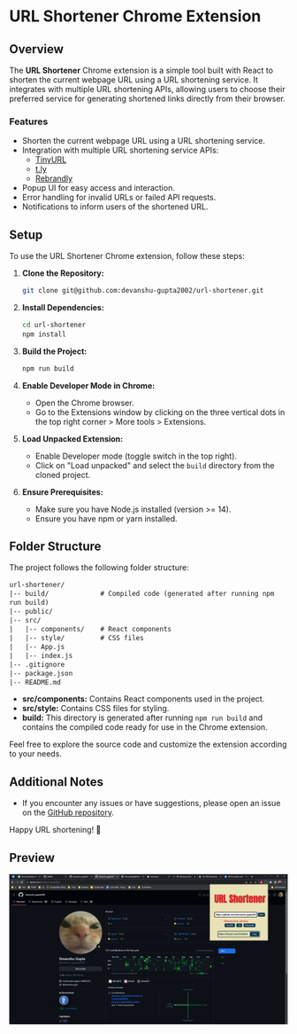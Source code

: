 # URL Shortener Chrome Extension

## Overview

The **URL Shortener** Chrome extension is a simple tool built with React to shorten the current webpage URL using a URL shortening service. It integrates with multiple URL shortening APIs, allowing users to choose their preferred service for generating shortened links directly from their browser.

### Features

- Shorten the current webpage URL using a URL shortening service.
- Integration with multiple URL shortening service APIs:
  - [TinyURL](https://tinyurl.com/app)
  - [t.ly](https://t.ly/docs)
  - [Rebrandly](https://developers.rebrandly.com/docs)
- Popup UI for easy access and interaction.
- Error handling for invalid URLs or failed API requests.
- Notifications to inform users of the shortened URL.

## Setup

To use the URL Shortener Chrome extension, follow these steps:

1. **Clone the Repository:**
   ```bash
   git clone git@github.com:devanshu-gupta2002/url-shortener.git
   ```

2. **Install Dependencies:**
   ```bash
   cd url-shortener
   npm install
   ```

3. **Build the Project:**
   ```bash
   npm run build
   ```

4. **Enable Developer Mode in Chrome:**
   - Open the Chrome browser.
   - Go to the Extensions window by clicking on the three vertical dots in the top right corner > More tools > Extensions.

5. **Load Unpacked Extension:**
   - Enable Developer mode (toggle switch in the top right).
   - Click on "Load unpacked" and select the `build` directory from the cloned project.

6. **Ensure Prerequisites:**
   - Make sure you have Node.js installed (version >= 14).
   - Ensure you have npm or yarn installed.

## Folder Structure

The project follows the following folder structure:

```
url-shortener/
|-- build/             # Compiled code (generated after running npm run build)
|-- public/
|-- src/
|   |-- components/    # React components
|   |-- style/         # CSS files
|   |-- App.js
|   |-- index.js
|-- .gitignore
|-- package.json
|-- README.md
```

- **src/components:** Contains React components used in the project.
- **src/style:** Contains CSS files for styling.
- **build:** This directory is generated after running `npm run build` and contains the compiled code ready for use in the Chrome extension.

Feel free to explore the source code and customize the extension according to your needs.

## Additional Notes

- If you encounter any issues or have suggestions, please open an issue on the [GitHub repository](https://github.com/devanshu-gupta2002/url-shortener).

Happy URL shortening! 🚀

## Preview

![URL Shortener Extension](src\style\url-photo.png)